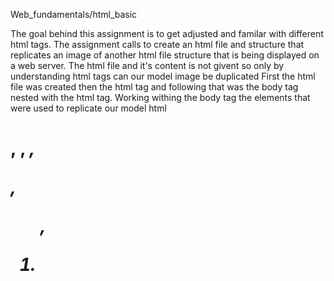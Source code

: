 Web_fundamentals/html_basic

The goal behind this assignment is to get adjusted  and familar  with  different html tags.
The assignment calls to create an html file and structure that replicates an image of another html file structure  that is being displayed on a  web server.
The html file and it's content is not givent so only by understanding html tags can our model image be duplicated
First the html file was created then the html tag and following that was the body tag nested with the html tag.
Working withing the body tag the elements that were used to replicate our model html  <H1>, <img>, <em>, <p>, <ol>, <li>
